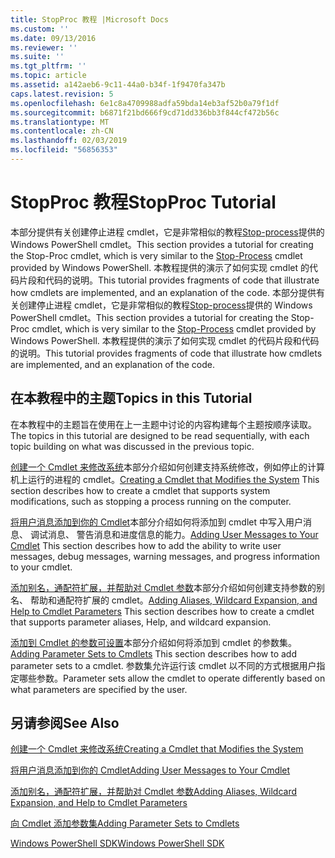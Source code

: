 ```yaml
---
title: StopProc 教程 |Microsoft Docs
ms.custom: ''
ms.date: 09/13/2016
ms.reviewer: ''
ms.suite: ''
ms.tgt_pltfrm: ''
ms.topic: article
ms.assetid: a142aeb6-9c11-44a0-b34f-1f9470fa347b
caps.latest.revision: 5
ms.openlocfilehash: 6e1c8a4709988adfa59bda14eb3af52b0a79f1df
ms.sourcegitcommit: b6871f21bd666f9cd71dd336bb3f844cf472b56c
ms.translationtype: MT
ms.contentlocale: zh-CN
ms.lasthandoff: 02/03/2019
ms.locfileid: "56856353"
---
```

# <a name="stopproc-tutorial"></a><span data-ttu-id="72a0c-102">StopProc 教程</span><span class="sxs-lookup"><span data-stu-id="72a0c-102">StopProc Tutorial</span></span>

<span data-ttu-id="72a0c-103">本部分提供有关创建停止进程 cmdlet，它是非常相似的教程[Stop-process](/powershell/module/Microsoft.PowerShell.Management/Stop-Process)提供的 Windows PowerShell cmdlet。</span><span class="sxs-lookup"><span data-stu-id="72a0c-103">This section provides a tutorial for creating the Stop-Proc cmdlet, which is very similar to the [Stop-Process](/powershell/module/Microsoft.PowerShell.Management/Stop-Process) cmdlet provided by Windows PowerShell.</span></span> <span data-ttu-id="72a0c-104">本教程提供的演示了如何实现 cmdlet 的代码片段和代码的说明。</span><span class="sxs-lookup"><span data-stu-id="72a0c-104">This tutorial provides fragments of code that illustrate how cmdlets are implemented, and an explanation of the code.</span></span>
<span data-ttu-id="72a0c-105">本部分提供有关创建停止进程 cmdlet，它是非常相似的教程[Stop-process](/powershell/module/Microsoft.PowerShell.Management/Stop-Process)提供的 Windows PowerShell cmdlet。</span><span class="sxs-lookup"><span data-stu-id="72a0c-105">This section provides a tutorial for creating the Stop-Proc cmdlet, which is very similar to the [Stop-Process](/powershell/module/Microsoft.PowerShell.Management/Stop-Process) cmdlet provided by Windows PowerShell.</span></span> <span data-ttu-id="72a0c-106">本教程提供的演示了如何实现 cmdlet 的代码片段和代码的说明。</span><span class="sxs-lookup"><span data-stu-id="72a0c-106">This tutorial provides fragments of code that illustrate how cmdlets are implemented, and an explanation of the code.</span></span>

## <a name="topics-in-this-tutorial"></a><span data-ttu-id="72a0c-107">在本教程中的主题</span><span class="sxs-lookup"><span data-stu-id="72a0c-107">Topics in this Tutorial</span></span>

<span data-ttu-id="72a0c-108">在本教程中的主题旨在使用在上一主题中讨论的内容构建每个主题按顺序读取。</span><span class="sxs-lookup"><span data-stu-id="72a0c-108">The topics in this tutorial are designed to be read sequentially, with each topic building on what was discussed in the previous topic.</span></span>

<span data-ttu-id="72a0c-109">[创建一个 Cmdlet 来修改系统](./creating-a-cmdlet-that-modifies-the-system.md)本部分介绍如何创建支持系统修改，例如停止的计算机上运行的进程的 cmdlet。</span><span class="sxs-lookup"><span data-stu-id="72a0c-109">[Creating a Cmdlet that Modifies the System](./creating-a-cmdlet-that-modifies-the-system.md) This section describes how to create a cmdlet that supports system modifications, such as stopping a process running on the computer.</span></span>

<span data-ttu-id="72a0c-110">[将用户消息添加到你的 Cmdlet](./adding-user-messages-to-your-cmdlet.md)本部分介绍如何将添加到 cmdlet 中写入用户消息、 调试消息、 警告消息和进度信息的能力。</span><span class="sxs-lookup"><span data-stu-id="72a0c-110">[Adding User Messages to Your Cmdlet](./adding-user-messages-to-your-cmdlet.md) This section describes how to add the ability to write user messages, debug messages, warning messages, and progress information to your cmdlet.</span></span>

<span data-ttu-id="72a0c-111">[添加别名，通配符扩展，并帮助对 Cmdlet 参数](./adding-aliases-wildcard-expansion-and-help-to-cmdlet-parameters.md)本部分介绍如何创建支持参数的别名、 帮助和通配符扩展的 cmdlet。</span><span class="sxs-lookup"><span data-stu-id="72a0c-111">[Adding Aliases, Wildcard Expansion, and Help to Cmdlet Parameters](./adding-aliases-wildcard-expansion-and-help-to-cmdlet-parameters.md) This section describes how to create a cmdlet that supports parameter aliases, Help, and wildcard expansion.</span></span>

<span data-ttu-id="72a0c-112">[添加到 Cmdlet 的参数可设置](./adding-parameter-sets-to-a-cmdlet.md)本部分介绍如何将添加到 cmdlet 的参数集。</span><span class="sxs-lookup"><span data-stu-id="72a0c-112">[Adding Parameter Sets to Cmdlets](./adding-parameter-sets-to-a-cmdlet.md) This section describes how to add parameter sets to a cmdlet.</span></span> <span data-ttu-id="72a0c-113">参数集允许运行该 cmdlet 以不同的方式根据用户指定哪些参数。</span><span class="sxs-lookup"><span data-stu-id="72a0c-113">Parameter sets allow the cmdlet to operate differently based on what parameters are specified by the user.</span></span>

## <a name="see-also"></a><span data-ttu-id="72a0c-114">另请参阅</span><span class="sxs-lookup"><span data-stu-id="72a0c-114">See Also</span></span>

[<span data-ttu-id="72a0c-115">创建一个 Cmdlet 来修改系统</span><span class="sxs-lookup"><span data-stu-id="72a0c-115">Creating a Cmdlet that Modifies the System</span></span>](./creating-a-cmdlet-that-modifies-the-system.md)

[<span data-ttu-id="72a0c-116">将用户消息添加到你的 Cmdlet</span><span class="sxs-lookup"><span data-stu-id="72a0c-116">Adding User Messages to Your Cmdlet</span></span>](./adding-user-messages-to-your-cmdlet.md)

[<span data-ttu-id="72a0c-117">添加别名，通配符扩展，并帮助对 Cmdlet 参数</span><span class="sxs-lookup"><span data-stu-id="72a0c-117">Adding Aliases, Wildcard Expansion, and Help to Cmdlet Parameters</span></span>](./adding-aliases-wildcard-expansion-and-help-to-cmdlet-parameters.md)

[<span data-ttu-id="72a0c-118">向 Cmdlet 添加参数集</span><span class="sxs-lookup"><span data-stu-id="72a0c-118">Adding Parameter Sets to Cmdlets</span></span>](./adding-parameter-sets-to-a-cmdlet.md)

[<span data-ttu-id="72a0c-119">Windows PowerShell SDK</span><span class="sxs-lookup"><span data-stu-id="72a0c-119">Windows PowerShell SDK</span></span>](../windows-powershell-reference.md)
